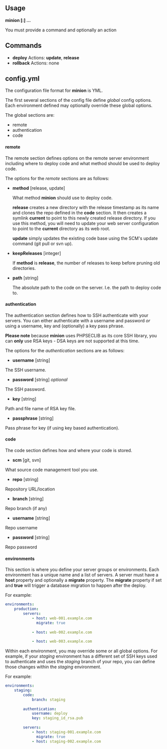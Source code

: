 ## Usage
**minion <command>[:<action>] <environment> <args>...<args>**

You must provide a command and optionally an action




## Commands

* **deploy** Actions: **update**, **release**
* **rollback** Actions: none






## config.yml
The configuration file format for **minion** is YML.

The first several sections of the config file define *global* config options. Each environment defined may optionally
override these global options. 

The global sections are:

* remote
* authentication
* code


#### remote
The remote section defines options on the remote server environment including where to deploy code and what method should
be used to deploy code.

The options for the *remote* sections are as follows:

* **method** [release, update]

	What method **minion** should use to deploy code.
	
	**release** creates a new directory with the release timestamp as its name
	and clones the repo defined in the **code** section. It then creates a symlink **current** to point to this newly created
	release directory. If you use this method, you will need to update your web server configuration to point to the **current**
	directory as its web root.
	
	**update** simply updates the existing code base using the SCM's update
	command (git pull or svn up).

* **keepReleases** [integer]

	If **method** is **release**, the number of releases to keep before pruning old directories.
	
* **path** [string]

	The absolute path to the code on the server. I.e. the path to deploy code to.


#### authentication
The authentication section defines how to SSH authenticate with your servers. You can either authenticate with a username
and password *or* using a username, key and (optionally) a key pass phrase.

**Please note** because **minion** uses PHPSECLIB as its core SSH library, you can **only** use RSA keys - DSA keys are
not supported at this time.

The options for the *authentication* sections are as follows:

* **username** [string]

The SSH username.

* **password** [string] *optional*

The SSH password.

* **key** [string]

Path and file name of RSA key file.

* **passphrase** [string]

Pass phrase for key (if using key based authentication).


#### code
The code section defines how and where your code is stored.

* **scm** [git, svn]

What source code management tool you use.

* **repo** [string]

Repository URL/location

* **branch** [string]

Repo branch (if any)

* **username** [string]

Repo username

* **password** [string]

Repo password



#### environments
This section is where you define your server groups or environments. Each environment has a unique name and a list of
servers. A server must have a **host** property and optionally a **migrate** property. The **migrate** property if set
and **true** will trigger a database migration to happen after the deploy.

For example:


```yml
environments:
	production:
		servers:
			- host: web-001.example.com
			  migrate: true
				
			- host: web-002.example.com
			
			- host: web-003.example.com
```
				

Within each environment, you may override some or all global options. For example, if your *staging* environment
has a different set of SSH keys used to authenticate and uses the *staging* branch of your repo, you can define those
changes within the *staging* environment.

For example:

```yml
environments:
	staging:
		code:
			branch: staging
			
		authentication:
			username: deploy
			key: staging_id_rsa.pub
			
		servers:
			- host: staging-001.example.com
			  migrate: true
			- host: staging-002.example.com
```